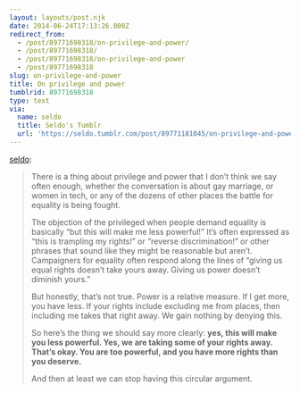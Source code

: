 ```yaml
---
layout: layouts/post.njk
date: 2014-06-24T17:13:26.000Z
redirect_from:
  - /post/89771698318/on-privilege-and-power/
  - /post/89771698318/
  - /post/89771698318/on-privilege-and-power
  - /post/89771698318
slug: on-privilege-and-power
title: On privilege and power
tumblrid: 89771698318
type: text
via:
  name: seldo
  title: Seldo's Tumblr
  url: 'https://seldo.tumblr.com/post/89771181045/on-privilege-and-power'
---
```

<p><a href="http://seldo.tumblr.com/post/89771181045/on-privilege-and-power" class="tumblr_blog">seldo</a>:</p>

<blockquote><p>There is a thing about privilege and power that I don’t think we say often enough, whether the conversation is about gay marriage, or women in tech, or any of the dozens of other places the battle for equality is being fought.</p>
<p>The objection of the privileged when people demand equality is basically “but this will make me less powerful!” It’s often expressed as “this is trampling my rights!” or “reverse discrimination!” or other phrases that sound like they might be reasonable but aren’t. Campaigners for equality often respond along the lines of “giving us equal rights doesn’t take yours away. Giving us power doesn’t diminish yours.”</p>
<p>But honestly, that’s not true. Power is a relative measure. If I get more, you have less. If your rights include excluding me from places, then including me takes that right away. We gain nothing by denying this.</p>
<p>So here’s the thing we should say more clearly: <strong>yes, this will make you less powerful. Yes, we are taking some of your rights away. That’s okay. You are too powerful, and you have more rights than you deserve.</strong></p>
<p>And then at least we can stop having this circular argument.</p></blockquote>
